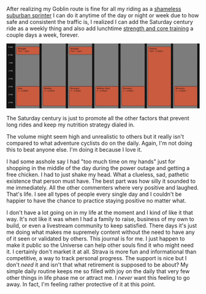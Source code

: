 After realizing my Goblin route is fine for all my riding as a [shameless suburban sprinter](../Shameless%20suburban%20sprinter.md) I can do it anytime of the day or night or week due to how safe and consistent the traffic is, I realized I can add the Saturday century ride as a weekly thing and also add lunchtime [strength and core training](../Strength%20and%20core%20training.md) a couple days a week, forever.

![](../weekly-schedule.png)

The Saturday century is just to promote all the other factors that prevent long rides and keep my nutrition strategy dialed in.

The volume might seem high and unrealistic to others but it really isn't compared to what adventure cyclists do on the daily. Again, I'm not doing this to beat anyone else. I'm doing it because I love it.

I had some asshole say I had "too much time on my hands" just for shopping in the middle of the day during the power outage and getting a free chicken. I had to just shake my head. What a clueless, sad, pathetic existence that person must have. The best part was how silly it sounded to me immediately. All the other commenters where very positive and laughed. That's life. I see all types of people every single day and I couldn't be happier to have the chance to practice staying positive no matter what.

I don't have a lot going on in my life at the moment and I kind of like it that way. It's not like it was when I had a family to raise, business of my own to build, or even a livestream community to keep satisfied. There days it's just me doing what makes me supremely content without the need to have any of it seen or validated by others. This journal is for me. I just happen to make it public so the Universe can help other souls find it who might need it. I certainly don't market it at all. Strava is more fun and informational than competitive, a way to track personal progress. The support is nice but I don't _need_ it and isn't that what retirement is supposed to be about? My simple daily routine keeps me so filled with joy on the daily that very few other things in life phase me or attract me. I *never* want this feeling to go away. In fact, I'm feeling rather protective of it at this point.